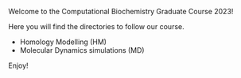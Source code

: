 Welcome to the Computational Biochemistry Graduate Course 2023!

Here you will find the directories to follow our course.
- Homology Modelling (HM)
- Molecular Dynamics simulations (MD)
  
Enjoy!
